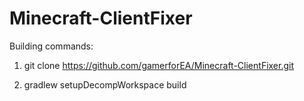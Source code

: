Minecraft-ClientFixer
=====================
Building commands:

1) git clone https://github.com/gamerforEA/Minecraft-ClientFixer.git

2) gradlew setupDecompWorkspace build
